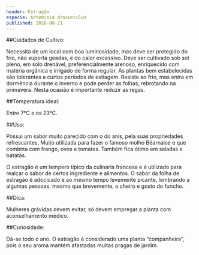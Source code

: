 ```yaml
---
header: Estragão 
especie: Artemisia dracunculus
published: 2016-06-21
---
```



##Cuidados de Cultivo:

Necessita de um local com boa luminosidade, mas deve ser protegido do frio, não suporta geadas, e do calor
 excessivo. 
Deve ser cultivado sob sol pleno, em solo drenável, preferencialmente arenoso, enriquecido com matéria 
orgânica e irrigado de forma regular. As plantas bem estabelecidas são tolerantes a curtos períodos de 
estiagem. Resiste ao frio, mas entra em dormência durante o inverno e pode perder as folhas, 
rebrotando na primavera. Nesta ocasião é importante reduzir as regas. 


##Temperatura ideal:

Entre 7°C e os 23°C. 


##Uso: 

Possui um sabor muito parecido com o do anis, pela suas propriedades refrescantes. Muito utilizada para fazer o famoso molho Béarnaise e que combina com frango, ovos e tomates. Também fica ótimo em saladas e batatas.

O estragão é um tempero típico da culinária francesa e é utilizado para realçar o sabor de certos 
ingrediente e alimentos. O sabor da folha de estragão é adocicado e ao mesmo tempo levemente picante, 
lembrando a algumas pessoas, mesmo que brevemente, o cheiro e gosto do funcho.


##Dica:

Mulheres grávidas devem evitar, só devem empregar a planta com aconselhamento médico.


##Curiosidade:

Dá-se todo o ano. O estragão é considerado uma planta “companheira”, pois o seu aroma mantém afastadas
 muitas pragas de jardim.